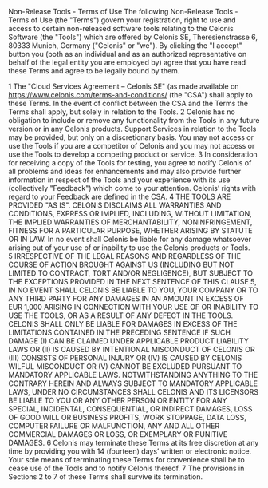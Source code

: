 



Non-Release Tools - Terms of Use
The following Non-Release Tools - Terms of Use (the "Terms") govern your registration, right to use and access to certain non-released software tools relating to the Celonis Software (the "Tools") which are  offered by Celonis SE, Theresienstrasse 6, 80333 Munich, Germany ("Celonis" or "we"). By clicking the "I accept" button you (both as an individual and as an authorized representative on behalf of the legal entity you are employed by) agree that you have read these Terms and agree to be legally bound by them.

1	The "Cloud Services Agreement – Celonis SE" (as made available on https://www.celonis.com/terms-and-conditions/ (the "CSA") shall apply to these Terms. In the event of conflict between the CSA and the Terms the Terms shall apply, but solely in relation to the Tools.
2	Celonis has no obligation to include or remove any functionality from the Tools in any future version or in any Celonis products. Support Services in relation to the Tools may be provided, but only on a discretionary basis. You may not access or use the Tools if you are a competitor of Celonis and you may not access or use the Tools to develop a competing product or service.
3	In consideration for receiving a copy of the Tools for testing, you agree to notify Celonis of all problems and ideas for enhancements and may also provide further information in respect of the Tools and your experience with its use (collectively "Feedback") which come to your attention. Celonis’ rights with regard to your Feedback are defined in the CSA.
4	THE TOOLS ARE PROVIDED "AS IS". CELONIS DISCLAIMS ALL WARRANTIES AND CONDITIONS, EXPRESS OR IMPLIED, INCLUDING, WITHOUT LIMITATION, THE IMPLIED WARRANTIES OF MERCHANTABILITY, NONINFRINGEMENT, FITNESS FOR A PARTICULAR PURPOSE, WHETHER ARISING BY STATUTE OR IN LAW. In no event shall Celonis be liable for any damage whatsoever arising out of your use of or inability to use the Celonis products or Tools.  
5	IRRESPECTIVE OF THE LEGAL REASONS AND REGARDLESS OF THE COURSE OF ACTION BROUGHT AGAINST US (INCLUDING BUT NOT LIMITED TO CONTRACT, TORT AND/OR NEGLIGENCE), BUT SUBJECT TO THE EXCEPTIONS PROVIDED IN THE NEXT SENTENCE OF THIS CLAUSE 5, IN NO EVENT SHALL CELONIS BE LIABLE TO YOU, YOUR COMPANY OR TO ANY THIRD PARTY FOR ANY DAMAGES IN AN AMOUNT IN EXCESS OF EUR 1,000 ARISING IN CONNECTION WITH YOUR USE OF OR INABILITY TO USE THE TOOLS, OR AS A RESULT OF ANY DEFECT IN THE TOOLS. CELONIS SHALL ONLY BE LIABLE FOR DAMAGES IN EXCESS OF THE LIMITATIONS CONTAINED IN THE PRECEDING SENTENCE IF SUCH DAMAGE (I) CAN BE CLAIMED UNDER APPLICABLE PRODUCT LIABILITY LAWS OR (II) IS CAUSED BY INTENTIONAL MISCONDUCT OF CELONIS OR (III) CONSISTS OF PERSONAL INJURY OR (IV) IS CAUSED BY CELONIS WILFUL MISCONDUCT OR (V) CANNOT BE EXCLUDED PURSUANT TO MANDATORY APPLICABLE LAWS. NOTWITHSTANDING ANYTHING TO THE CONTRARY HEREIN AND ALWAYS SUBJECT TO MANDATORY APPLICABLE LAWS, UNDER NO CIRCUMSTANCES SHALL CELONIS AND ITS LICENSORS BE LIABLE TO YOU OR ANY OTHER PERSON OR ENTITY FOR ANY SPECIAL, INCIDENTAL, CONSEQUENTIAL, OR INDIRECT DAMAGES, LOSS OF GOOD WILL OR BUSINESS PROFITS, WORK STOPPAGE, DATA LOSS, COMPUTER FAILURE OR MALFUNCTION, ANY AND ALL OTHER COMMERCIAL DAMAGES OR LOSS, OR EXEMPLARY OR PUNITIVE DAMAGES.
6	Celonis may terminate these Terms at its free discretion at any time by providing you with 14 (fourteen) days’ written or electronic notice. Your sole means of terminating these Terms for convenience shall be to cease use of the Tools and to notify Celonis thereof.
7	The provisions in Sections 2 to 7 of these Terms shall survive its termination.

